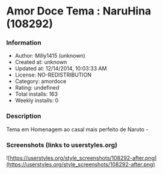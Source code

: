 # Amor Doce Tema : NaruHina (108292)

### Information
- Author: Milly1415 (unknown)
- Created at: unknown
- Updated at: 12/14/2014, 10:03:33 AM
- License: NO-REDISTRIBUTION
- Category: amordoce
- Rating: undefined
- Total installs: 163
- Weekly installs: 0


### Description
Tema em Homenagem ao casal mais perfeito de Naruto *-*


### Screenshots (links to userstyles.org)
![https://userstyles.org/style_screenshots/108292-after.png](https://userstyles.org/style_screenshots/108292-after.png)


